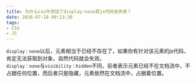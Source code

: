 ```yaml
---
title: 为什么css中添加了display:none其js代码会失效？
date: 2016-07-18 09:13:30
tags:
- CSS
- JS
---
```

`display：none`以后，元素相当于已经不存在了，如果你有针对该元素的js代码，肯定无法获取到对象，自然代码就会失效。  
`display：none`与`visibility：hidden`不同，前者表示元素已经不在文档流中，不占据任何位置，而后者只是隐藏，元素依然在文档流中，占据着位置。